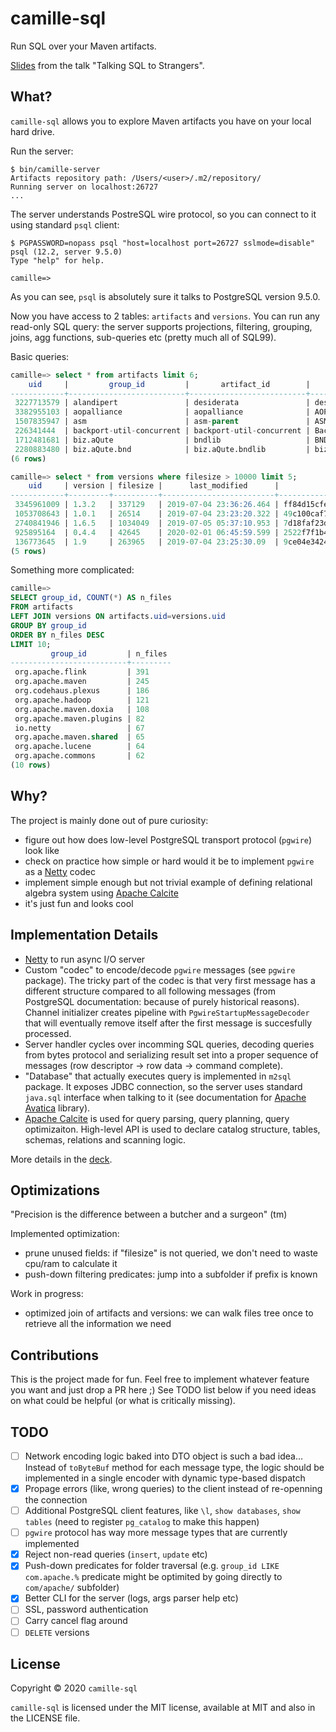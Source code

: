 # camille-sql

Run SQL over your Maven artifacts.

[Slides](https://speakerdeck.com/kachayev/talking-sql-to-strangers) from the talk "Talking SQL to Strangers".

## What?

`camille-sql` allows you to explore Maven artifacts you have on your local hard drive.

Run the server:

```shell
$ bin/camille-server
Artifacts repository path: /Users/<user>/.m2/repository/
Running server on localhost:26727
...
```

The server understands PostreSQL wire protocol, so you can connect to it using standard `psql` client:

```shell
$ PGPASSWORD=nopass psql "host=localhost port=26727 sslmode=disable"
psql (12.2, server 9.5.0)
Type "help" for help.

camille=>
```

As you can see, `psql` is absolutely sure it talks to PostgreSQL version 9.5.0.

Now you have access to 2 tables: `artifacts` and `versions`. You can run any read-only SQL query: the server supports projections, filtering, grouping, joins, agg functions, sub-queries etc (pretty much all of SQL99).

Basic queries:

```sql
camille=> select * from artifacts limit 6;
    uid     |         group_id         |       artifact_id        |        name         |                   url
------------+--------------------------+--------------------------+---------------------+------------------------------------------
 3227713579 | alandipert               | desiderata               | desiderata          | https://github.com/alandipert/desiderata
 3382955103 | aopalliance              | aopalliance              | AOP alliance        | http://aopalliance.sourceforge.net
 1507835947 | asm                      | asm-parent               | ASM                 | http://asm.objectweb.org/
 226341444  | backport-util-concurrent | backport-util-concurrent | Backport of JSR 166 | http://backport-jsr166.sourceforge.net/
 1712481681 | biz.aQute                | bndlib                   | BND Library         | http://www.aQute.biz/Code/Bnd
 2280883480 | biz.aQute.bnd            | biz.aQute.bndlib         | biz.aQute.bndlib    | https://bnd.bndtools.org/
(6 rows)
```

```sql
camille=> select * from versions where filesize > 10000 limit 5;
    uid     | version | filesize |      last_modified      |                   sha1
------------+---------+----------+-------------------------+------------------------------------------
 3345961009 | 1.3.2   | 337129   | 2019-07-04 23:36:26.464 | ff84d15cfeb0825935a170d7908fbfae00498050
 1053708643 | 1.0.1   | 26514    | 2019-07-04 23:23:20.322 | 49c100caf72d658aca8e58bd74a4ba90fa2b0d70
 2740841946 | 1.6.5   | 1034049  | 2019-07-05 05:37:10.953 | 7d18faf23df1a5c3a43613952e0e8a182664564b
 925895164  | 0.4.4   | 42645    | 2020-02-01 06:45:59.599 | 2522f7f1b4bab169a2540406eb3eb71f7d6e3003
 136773645  | 1.9     | 263965   | 2019-07-04 23:25:30.09  | 9ce04e34240f674bc72680f8b843b1457383161a
(5 rows)
```

Something more complicated:

```sql
camille=>
SELECT group_id, COUNT(*) AS n_files
FROM artifacts
LEFT JOIN versions ON artifacts.uid=versions.uid
GROUP BY group_id
ORDER BY n_files DESC
LIMIT 10;
         group_id         | n_files
--------------------------+---------
 org.apache.flink         | 391
 org.apache.maven         | 245
 org.codehaus.plexus      | 186
 org.apache.hadoop        | 121
 org.apache.maven.doxia   | 108
 org.apache.maven.plugins | 82
 io.netty                 | 67
 org.apache.maven.shared  | 65
 org.apache.lucene        | 64
 org.apache.commons       | 62
(10 rows)
```

## Why?

The project is mainly done out of pure curiosity:
- figure out how does low-level PostgreSQL transport protocol (`pgwire`) look like
- check on practice how simple or hard would it be to implement `pgwire` as a [Netty](https://netty.io/) codec
- implement simple enough but not trivial example of defining relational algebra system using [Apache Calcite](https://calcite.apache.org/)
- it's just fun and looks cool

## Implementation Details

- [Netty](https://netty.io/) to run async I/O server
- Custom "codec" to encode/decode `pgwire` messages (see `pgwire` package). The tricky part of the codec is that very first message has a different structure compared to all following messages (from PostgreSQL documentation: because of purely historical reasons). Channel initializer creates pipeline with `PgwireStartupMessageDecoder` that will eventually remove itself after the first message is succesfully processed.
- Server handler cycles over incomming SQL queries, decoding queries from bytes protocol and serializing result set into a proper sequence of messages (row descriptor -> row data -> command complete).
- "Database" that actually executes query is implemented in `m2sql` package. It exposes JDBC connection, so the server uses standard `java.sql` interface when talking to it (see documentation for [Apache Avatica](https://calcite.apache.org/avatica/) library).
- [Apache Calcite](https://calcite.apache.org/) is used for query parsing, query planning, query optimizaiton. High-level API is used to declare catalog structure, tables, schemas, relations and scanning logic.

More details in the [deck](https://speakerdeck.com/kachayev/talking-sql-to-strangers).

## Optimizations

"Precision is the difference between a butcher and a surgeon" (tm)

Implemented optimization:
- prune unused fields: if "filesize" is not queried, we don't need to waste cpu/ram to calculate it
- push-down filtering predicates: jump into a subfolder if prefix is known

Work in progress:
- optimized join of artifacts and versions: we can walk files tree once to retrieve all the information we need

## Contributions

This is the project made for fun. Feel free to implement whatever feature you want and just drop a PR here ;) See TODO list below if you need ideas on what could be helpful (or what is critically missing).

## TODO

- [ ] Network encoding logic baked into DTO object is such a bad idea... Instead of `toByteBuf` method for each message type, the logic should be implemented in a single encoder with dynamic type-based dispatch
- [x] Propage errors (like, wrong queries) to the client instead of re-openning the connection
- [ ] Additional PostgreSQL client features, like `\l`, `show databases`, `show tables` (need to register `pg_catalog` to make this happen)
- [ ] `pgwire` protocol has way more message types that are currently implemented
- [x] Reject non-read queries (`insert`, `update` etc)
- [x] Push-down predicates for folder traversal (e.g. `group_id LIKE com.apache.%` predicate might be optimited by going directly  to `com/apache/` subfolder)
- [x] Better CLI for the server (logs, args parser help etc)
- [ ] SSL, password authentication
- [ ] Carry cancel flag around
- [ ] `DELETE` versions

## License

Copyright © 2020 `camille-sql`

`camille-sql` is licensed under the MIT license, available at MIT and also in the LICENSE file.
